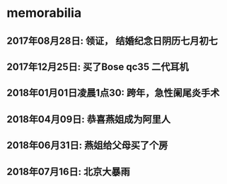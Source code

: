# memorabilia

## 2017年08月28日:	领证， 结婚纪念日阴历七月初七

## 2017年12月25日:	买了Bose qc35 二代耳机

## 2018年01月01日凌晨1点30: 跨年，急性阑尾炎手术

## 2018年04月09日: 恭喜燕姐成为阿里人

## 2018年06月31日: 燕姐给父母买了个房

## 2018年07月16日: 北京大暴雨

